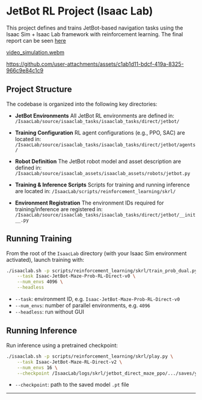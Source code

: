 # JetBot RL Project (Isaac Lab)

This project defines and trains JetBot-based navigation tasks using the Isaac Sim + Isaac Lab framework with reinforcement learning.
The final report can be seen [here](https://github.com/federock02/EPFL-SafeRLMazeEscaping/blob/main/SafeReinforcementLearning.pdf)


[video_simulation.webm](https://github.com/user-attachments/assets/f4d664d0-762e-4b4f-b94f-a61b453bde06)

https://github.com/user-attachments/assets/c1ab1d11-bdcf-419a-8325-966c9e84c1c9

## Project Structure

The codebase is organized into the following key directories:

* **JetBot Environments**
  All JetBot RL environments are defined in:
  `/IsaacLab/source/isaaclab_tasks/isaaclab_tasks/direct/jetbot/`

* **Training Configuration**
  RL agent configurations (e.g., PPO, SAC) are located in:
  `/IsaacLab/source/isaaclab_tasks/isaaclab_tasks/direct/jetbot/agents/`

* **Robot Definition**
  The JetBot robot model and asset description are defined in:
  `/IsaacLab/source/isaaclab_assets/isaaclab_assets/robots/jetbot.py`

* **Training & Inference Scripts**
  Scripts for training and running inference are located in:
  `/IsaacLab/scripts/reinforcement_learning/skrl/`

* **Environment Registration**
  The environment IDs required for training/inference are registered in:
  `/IsaacLab/source/isaaclab_tasks/isaaclab_tasks/direct/jetbot/__init__.py`

## Running Training

From the root of the `IsaacLab` directory (with your Isaac Sim environment activated), launch training with:

```bash
./isaaclab.sh -p scripts/reinforcement_learning/skrl/train_prob_dual.py \
    --task Isaac-JetBot-Maze-Prob-RL-Direct-v0 \
    --num_envs 4096 \
    --headless
```

* `--task`: environment ID, e.g. `Isaac-JetBot-Maze-Prob-RL-Direct-v0`
* `--num_envs`: number of parallel environments, e.g. `4096`
* `--headless`: run without GUI

## Running Inference

Run inference using a pretrained checkpoint:

```bash
./isaaclab.sh -p scripts/reinforcement_learning/skrl/play.py \
    --task Isaac-JetBot-Maze-RL-Direct-v2 \
    --num_envs 16 \
    --checkpoint /IsaacLab/logs/skrl/jetbot_direct_maze_ppo/.../saves/your_model.pt
```

* `--checkpoint`: path to the saved model `.pt` file

---
